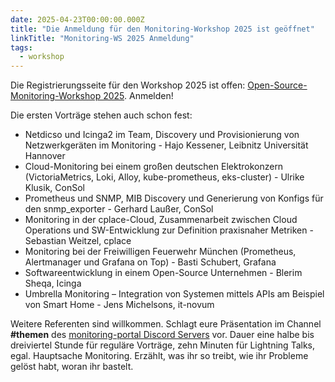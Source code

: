 ```yaml
---
date: 2025-04-23T00:00:00.000Z
title: "Die Anmeldung für den Monitoring-Workshop 2025 ist geöffnet"
linkTitle: "Monitoring-WS 2025 Anmeldung"
tags:
  - workshop
---
```

Die Registrierungsseite für den Workshop 2025 ist offen: [Open-Source-Monitoring-Workshop 2025](https://eveeno.com/osmw2025). Anmelden!

Die ersten Vorträge stehen auch schon fest:
* Netdicso und Icinga2 im Team, Discovery und Provisionierung von Netzwerkgeräten im Monitoring - Hajo Kessener, Leibnitz Universität Hannover
* Cloud-Monitoring bei einem großen deutschen Elektrokonzern (VictoriaMetrics, Loki, Alloy, kube-prometheus, eks-cluster) - Ulrike Klusik, ConSol
* Prometheus und SNMP, MIB Discovery und Generierung von Konfigs für den snmp_exporter - Gerhard Laußer, ConSol
* Monitoring in der cplace-Cloud, Zusammenarbeit zwischen Cloud Operations und SW-Entwicklung zur Definition praxisnaher Metriken - Sebastian Weitzel, cplace
* Monitoring bei der Freiwilligen Feuerwehr München (Prometheus, Alertmanager und Grafana on Top) - Basti Schubert, Grafana
* Softwareentwicklung in einem Open-Source Unternehmen - Blerim Sheqa, Icinga
* Umbrella Monitoring – Integration von Systemen mittels APIs am Beispiel von Smart Home - Jens Michelsons, it-novum

Weitere Referenten sind willkommen. Schlagt eure Präsentation im Channel **#themen** des [monitoring-portal Discord Servers](https://discord.gg/jDfPZ63FcJ) vor.
Dauer eine halbe bis dreiviertel Stunde für reguläre Vorträge, zehn Minuten für Lightning Talks, egal. Hauptsache Monitoring. Erzählt, was ihr so treibt, wie ihr Probleme gelöst habt, woran ihr bastelt.
